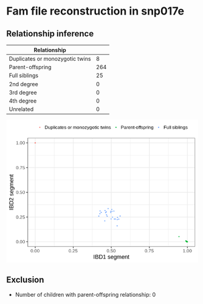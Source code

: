 # Fam file reconstruction in snp017e
## Relationship inference
| Relationship |   |
| ------------ | - |
| Duplicates or monozygotic twins| 8 |
| Parent-offspring| 264 |
| Full siblings| 25 |
| 2nd degree| 0 |
| 3rd degree| 0 |
| 4th degree| 0 |
| Unrelated| 0 |

![](fam_reconstruction/ibd_plot.png)
## Exclusion
- Number of children with parent-offspring relationship: 0
